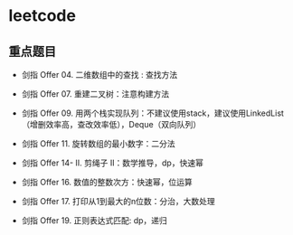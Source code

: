 # leetcode

## 重点题目

* 剑指 Offer 04. 二维数组中的查找 : 查找方法

* 剑指 Offer 07. 重建二叉树：注意构建方法

* 剑指 Offer 09. 用两个栈实现队列：不建议使用stack，建议使用LinkedList（增删效率高，查改效率低），Deque（双向队列）

* 剑指 Offer 11. 旋转数组的最小数字：二分法

* 剑指 Offer 14- II. 剪绳子 II：数学推导，dp，快速幂

* 剑指 Offer 16. 数值的整数次方：快速幂，位运算

* 剑指 Offer 17. 打印从1到最大的n位数：分治，大数处理

* 剑指 Offer 19. 正则表达式匹配: dp，递归
